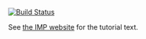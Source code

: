 [![Build Status](https://travis-ci.org/salilab/actin_tutorial.svg?branch=master)](https://travis-ci.org/salilab/actin_tutorial)

See [the IMP website](https://integrativemodeling.org/tutorials/actin/)
for the tutorial text.
